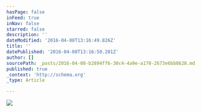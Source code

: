 ```yaml
---
hasPage: false
inFeed: true
inNav: false
starred: false
description: ''
dateModified: '2016-04-08T13:16:49.826Z'
title: ''
datePublished: '2016-04-08T13:16:50.201Z'
author: []
sourcePath: _posts/2016-04-08-b2894ff6-30c4-4a9e-a170-2673e6bb8628.md
published: true
_context: 'http://schema.org'
_type: Article

---
```

![](https://the-grid-user-content.s3-us-west-2.amazonaws.com/d95b7007-2d34-4c53-901d-7f305461f87c.jpg)